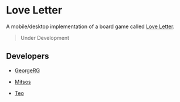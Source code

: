 # Love Letter

A mobile/desktop implementation of a board game called [Love Letter](https://en.wikipedia.org/wiki/Love_Letter_(card_game)).

> Under Development

## Developers

- [GeorgeRG](https://github.com/georgen2003)

- [Mitsos](https://github.com/Jimminer)

- [Teo](https://github.com/TeoMal)